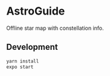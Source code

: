 # AstroGuide
Offline star map with constellation info.
## Development

```bash
yarn install
expo start
```
